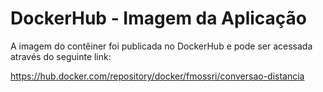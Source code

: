 # DockerHub - Imagem da Aplicação

A imagem do contêiner foi publicada no DockerHub e pode ser acessada através do seguinte link:

https://hub.docker.com/repository/docker/fmossri/conversao-distancia